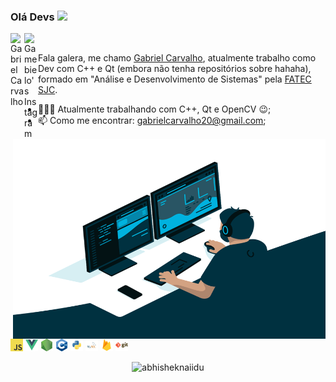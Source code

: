 ### Olá Devs <img src="https://media.giphy.com/media/hvRJCLFzcasrR4ia7z/giphy.gif" width="25px">
<a href="https://www.linkedin.com/in/gabriel-carvalho-b937a5160">
  <img align="left" alt="Gabriel Carvalho" width="22px" src="https://cdn.jsdelivr.net/npm/simple-icons@v3/icons/linkedin.svg" />
</a>
<a href="https://www.instagram.com/gamebielo/">
  <img align="left" alt="Gamebielo's Instagram" width="22px" src="https://cdn.jsdelivr.net/npm/simple-icons@v3/icons/instagram.svg" />
</a>

<br />

Fala galera, me chamo [Gabriel Carvalho](https://github.com/gamebielo), atualmente trabalho como Dev com C++ e Qt (embora não tenha repositórios sobre hahaha), formado em "Análise e Desenvolvimento de Sistemas" pela [FATEC SJC](https://fatecsjc-prd.azurewebsites.net/).

<img align="right" alt="GIF" src="https://github.com/Gamebielo/Gamebielo/blob/main/code.gif?raw=true" width="500" height="320" />

- 👨🏽‍💻 Atualmente trabalhando com C++, Qt e OpenCV :wink:;
- 📫 Como me encontrar: gabrielcarvalho20@gmail.com;

<code><img height="20" src="https://raw.githubusercontent.com/github/explore/80688e429a7d4ef2fca1e82350fe8e3517d3494d/topics/javascript/javascript.png"></code>
<code><img height="20" src="https://raw.githubusercontent.com/github/explore/80688e429a7d4ef2fca1e82350fe8e3517d3494d/topics/vue/vue.png"></code>
<code><img height="20" src="https://raw.githubusercontent.com/github/explore/80688e429a7d4ef2fca1e82350fe8e3517d3494d/topics/nodejs/nodejs.png"></code>
<code><img height="20" src="https://raw.githubusercontent.com/github/explore/80688e429a7d4ef2fca1e82350fe8e3517d3494d/topics/cpp/cpp.png"></code>
<code><img height="20" src="https://raw.githubusercontent.com/github/explore/80688e429a7d4ef2fca1e82350fe8e3517d3494d/topics/python/python.png"></code>
<code><img height="20" src="https://raw.githubusercontent.com/github/explore/80688e429a7d4ef2fca1e82350fe8e3517d3494d/topics/mysql/mysql.png"></code>
<code><img height="20" src="https://raw.githubusercontent.com/github/explore/80688e429a7d4ef2fca1e82350fe8e3517d3494d/topics/firebase/firebase.png"></code>
<code><img height="20" src="https://raw.githubusercontent.com/github/explore/80688e429a7d4ef2fca1e82350fe8e3517d3494d/topics/git/git.png"></code>

<p align="center"> <img src="https://github-readme-stats.vercel.app/api?username=gamebielo&hide=issues,prs&show_icons=true" alt="abhisheknaiidu" />

